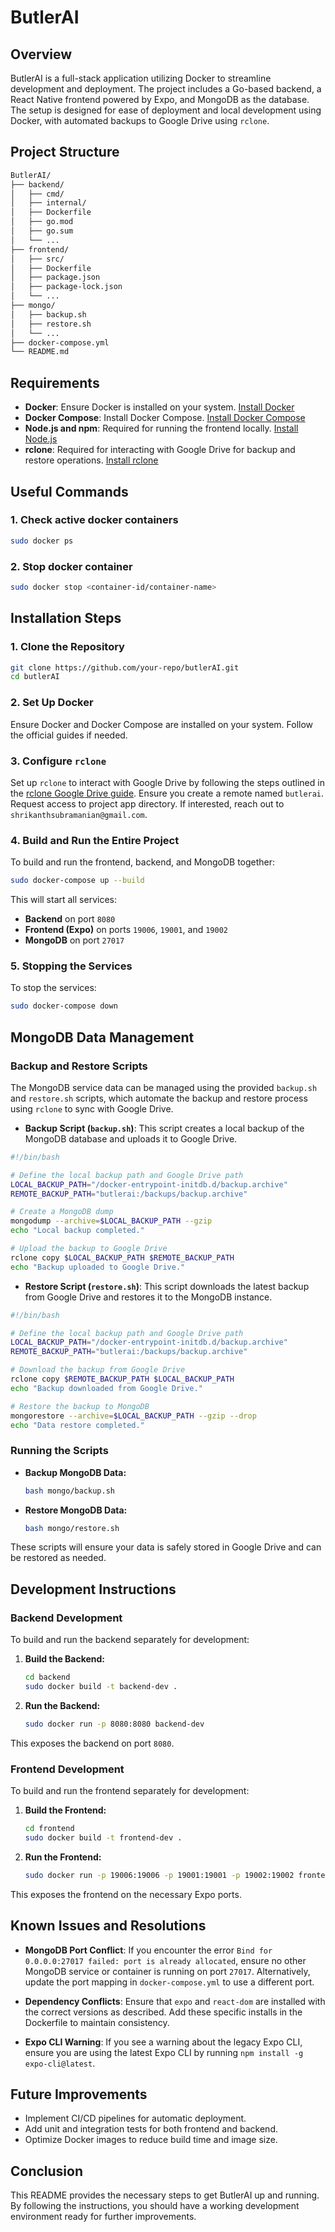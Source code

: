 # ButlerAI

## Overview
ButlerAI is a full-stack application utilizing Docker to streamline development and deployment. The project includes a Go-based backend, a React Native frontend powered by Expo, and MongoDB as the database. The setup is designed for ease of deployment and local development using Docker, with automated backups to Google Drive using `rclone`.

## Project Structure
```bash
ButlerAI/
├── backend/
│   ├── cmd/
│   ├── internal/
│   ├── Dockerfile
│   ├── go.mod
│   ├── go.sum
│   └── ...
├── frontend/
│   ├── src/
│   ├── Dockerfile
│   ├── package.json
│   ├── package-lock.json
│   └── ...
├── mongo/
│   ├── backup.sh
│   ├── restore.sh
│   └── ...
├── docker-compose.yml
└── README.md
```

## Requirements
- **Docker**: Ensure Docker is installed on your system. [Install Docker](https://docs.docker.com/get-docker/)
- **Docker Compose**: Install Docker Compose. [Install Docker Compose](https://docs.docker.com/compose/install/)
- **Node.js and npm**: Required for running the frontend locally. [Install Node.js](https://nodejs.org/)
- **rclone**: Required for interacting with Google Drive for backup and restore operations. [Install rclone](https://rclone.org/install/)

## Useful Commands

### 1. Check active docker containers
```bash
sudo docker ps
``` 

### 2. Stop docker container
```bash
sudo docker stop <container-id/container-name>
``` 

## Installation Steps

### 1. Clone the Repository
```bash
git clone https://github.com/your-repo/butlerAI.git
cd butlerAI
```

### 2. Set Up Docker
Ensure Docker and Docker Compose are installed on your system. Follow the official guides if needed.

### 3. Configure `rclone`
Set up `rclone` to interact with Google Drive by following the steps outlined in the [rclone Google Drive guide](https://rclone.org/drive/). Ensure you create a remote named `butlerai`. Request access to project app directory. If interested, reach out to `shrikanthsubramanian@gmail.com`.

### 4. Build and Run the Entire Project

To build and run the frontend, backend, and MongoDB together:

```bash
sudo docker-compose up --build
```

This will start all services:
- **Backend** on port `8080`
- **Frontend (Expo)** on ports `19006`, `19001`, and `19002`
- **MongoDB** on port `27017`

### 5. Stopping the Services
To stop the services:

```bash
sudo docker-compose down
```

## MongoDB Data Management

### Backup and Restore Scripts

The MongoDB service data can be managed using the provided `backup.sh` and `restore.sh` scripts, which automate the backup and restore process using `rclone` to sync with Google Drive.

- **Backup Script (`backup.sh`)**: This script creates a local backup of the MongoDB database and uploads it to Google Drive.

```bash
#!/bin/bash

# Define the local backup path and Google Drive path
LOCAL_BACKUP_PATH="/docker-entrypoint-initdb.d/backup.archive"
REMOTE_BACKUP_PATH="butlerai:/backups/backup.archive"

# Create a MongoDB dump
mongodump --archive=$LOCAL_BACKUP_PATH --gzip
echo "Local backup completed."

# Upload the backup to Google Drive
rclone copy $LOCAL_BACKUP_PATH $REMOTE_BACKUP_PATH
echo "Backup uploaded to Google Drive."
```

- **Restore Script (`restore.sh`)**: This script downloads the latest backup from Google Drive and restores it to the MongoDB instance.

```bash
#!/bin/bash

# Define the local backup path and Google Drive path
LOCAL_BACKUP_PATH="/docker-entrypoint-initdb.d/backup.archive"
REMOTE_BACKUP_PATH="butlerai:/backups/backup.archive"

# Download the backup from Google Drive
rclone copy $REMOTE_BACKUP_PATH $LOCAL_BACKUP_PATH
echo "Backup downloaded from Google Drive."

# Restore the backup to MongoDB
mongorestore --archive=$LOCAL_BACKUP_PATH --gzip --drop
echo "Data restore completed."
```

### Running the Scripts

- **Backup MongoDB Data:**
  ```bash
  bash mongo/backup.sh
  ```
- **Restore MongoDB Data:**
  ```bash
  bash mongo/restore.sh
  ```

These scripts will ensure your data is safely stored in Google Drive and can be restored as needed.

## Development Instructions

### Backend Development
To build and run the backend separately for development:

1. **Build the Backend:**
   ```bash
   cd backend
   sudo docker build -t backend-dev .
   ```

2. **Run the Backend:**
   ```bash
   sudo docker run -p 8080:8080 backend-dev
   ```

This exposes the backend on port `8080`.

### Frontend Development
To build and run the frontend separately for development:

1. **Build the Frontend:**
   ```bash
   cd frontend
   sudo docker build -t frontend-dev .
   ```

2. **Run the Frontend:**
   ```bash
   sudo docker run -p 19006:19006 -p 19001:19001 -p 19002:19002 frontend-dev
   ```

This exposes the frontend on the necessary Expo ports.

## Known Issues and Resolutions

- **MongoDB Port Conflict**: If you encounter the error `Bind for 0.0.0.0:27017 failed: port is already allocated`, ensure no other MongoDB service or container is running on port `27017`. Alternatively, update the port mapping in `docker-compose.yml` to use a different port.

- **Dependency Conflicts**: Ensure that `expo` and `react-dom` are installed with the correct versions as described. Add these specific installs in the Dockerfile to maintain consistency.

- **Expo CLI Warning**: If you see a warning about the legacy Expo CLI, ensure you are using the latest Expo CLI by running `npm install -g expo-cli@latest`.

## Future Improvements
- Implement CI/CD pipelines for automatic deployment.
- Add unit and integration tests for both frontend and backend.
- Optimize Docker images to reduce build time and image size.

## Conclusion
This README provides the necessary steps to get ButlerAI up and running. By following the instructions, you should have a working development environment ready for further improvements.
